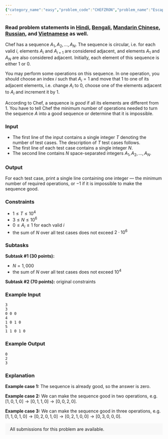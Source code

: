 ```yaml
---
{"category_name":"easy","problem_code":"CHEFZRON","problem_name":"Escape One","problemComponents":{"constraints":"","constraintsState":false,"subtasks":"","subtasksState":false,"inputFormat":"","inputFormatState":false,"outputFormat":"","outputFormatState":false,"sampleTestCases":{"0":{"id":1,"input":"3\r\n3\r\n0 0 0\r\n4\r\n1 0 1 0\r\n5\r\n1 1 0 1 0","output":"0\r\n2\r\n3","explanation":"**Example case 1:** The sequence is already good, so the answer is zero.\r\n\r\n**Example case 2:** We can make the sequence good in two operations, e.g. $[1, 0, 1, 0] \\rightarrow [0, 1, 1, 0] \\rightarrow [0, 0, 2, 0]$.\r\n\r\n**Example case 3:** We can make the sequence good in three operations, e.g. $[1, 1, 0, 1, 0] \\rightarrow [0, 2, 0, 1, 0] \\rightarrow [0, 2, 1, 0, 0] \\rightarrow [0, 3, 0, 0, 0]$.","isDeleted":false}}},"video_editorial_url":"","languages_supported":{"0":"CPP14","1":"C","2":"JAVA","3":"PYTH 3.6","4":"CPP17","5":"PYTH","6":"PYP3","7":"CS2","8":"ADA","9":"PYPY","10":"TEXT","11":"PAS fpc","12":"NODEJS","13":"RUBY","14":"PHP","15":"GO","16":"HASK","17":"TCL","18":"PERL","19":"SCALA","20":"LUA","21":"kotlin","22":"BASH","23":"JS","24":"LISP sbcl","25":"rust","26":"PAS gpc","27":"BF","28":"CLOJ","29":"R","30":"D","31":"CAML","32":"FORT","33":"ASM","34":"swift","35":"FS","36":"WSPC","37":"LISP clisp","38":"SQL","39":"SCM guile","40":"PERL6","41":"ERL","42":"CLPS","43":"ICK","44":"NICE","45":"PRLG","46":"ICON","47":"COB","48":"SCM chicken","49":"PIKE","50":"SCM qobi","51":"ST","52":"SQLQ","53":"NEM"},"max_timelimit":1,"source_sizelimit":50000,"problem_author":"rishup_nitdgp","problem_tester":null,"date_added":"17-05-2020","tags":{"0":"dynamic","1":"easy","2":"ltime84","3":"observation","4":"rishup_nitdgp","5":"taran_1407"},"problem_difficulty_level":"Easy-Medium","best_tag":"Dynamic Programming","editorial_url":"https://discuss.codechef.com/problems/CHEFZRON","time":{"view_start_date":1590858002,"submit_start_date":1590858002,"visible_start_date":1590858002,"end_date":1735669800},"is_direct_submittable":false,"problemDiscussURL":"https://discuss.codechef.com/search?q=CHEFZRON","is_proctored":false,"visitedContests":{},"layout":"problem"}
---
```

### Read problem statements in [Hindi](https://www.codechef.com/download/translated/LTIME84/hindi/CHEFZRON.pdf), [Bengali](https://www.codechef.com/download/translated/LTIME84/bengali/CHEFZRON.pdf), [Mandarin Chinese](https://www.codechef.com/download/translated/LTIME84/mandarin/CHEFZRON.pdf), [Russian](https://www.codechef.com/download/translated/LTIME84/russian/CHEFZRON.pdf), and [Vietnamese](https://www.codechef.com/download/translated/LTIME84/vietnamese/CHEFZRON.pdf) as well.

Chef has a sequence $A_1, A_2, \ldots, A_N$. The sequence is circular, i.e. for each valid $i$, elements $A_i$ and $A_{i+1}$ are considered adjacent, and elements $A_1$ and $A_N$ are also considered adjacent. Initially, each element of this sequence is either $1$ or $0$.

You may perform some operations on this sequence. In one operation, you should choose an index $i$ such that $A_i = 1$ and move that $1$ to one of its adjacent elements, i.e. change $A_i$ to $0$, choose one of the elements adjacent to $A_i$ and increment it by $1$.

According to Chef, a sequence is *good* if all its elements are different from $1$. You have to tell Chef the minimum number of operations needed to turn the sequence $A$ into a good sequence or determine that it is impossible.

### Input
- The first line of the input contains a single integer $T$ denoting the number of test cases. The description of $T$ test cases follows.
- The first line of each test case contains a single integer $N$.
- The second line contains $N$ space-separated integers $A_1, A_2, \ldots, A_N$.

### Output
For each test case, print a single line containing one integer ― the minimum number of required operations, or $-1$ if it is impossible to make the sequence good.

### Constraints
- $1 \le T \le 10^4$
- $3 \le N \le 10^6$
- $0 \le A_i \le 1$ for each valid $i$
- the sum of $N$ over all test cases does not exceed $2 \cdot 10^6$

### Subtasks
**Subtask #1 (30 points):**
- $N = 1,000$
- the sum of $N$ over all test cases does not exceed $10^4$

**Subtask #2 (70 points):** original constraints

### Example Input
```
3
3
0 0 0
4
1 0 1 0
5
1 1 0 1 0
```

### Example Output
```
0
2
3
```
	
### Explanation
**Example case 1:** The sequence is already good, so the answer is zero.

**Example case 2:** We can make the sequence good in two operations, e.g. $[1, 0, 1, 0] \rightarrow [0, 1, 1, 0] \rightarrow [0, 0, 2, 0]$.

**Example case 3:** We can make the sequence good in three operations, e.g. $[1, 1, 0, 1, 0] \rightarrow [0, 2, 0, 1, 0] \rightarrow [0, 2, 1, 0, 0] \rightarrow [0, 3, 0, 0, 0]$.

<aside style='background: #f8f8f8;padding: 10px 15px;'><div>All submissions for this problem are available.</div></aside>